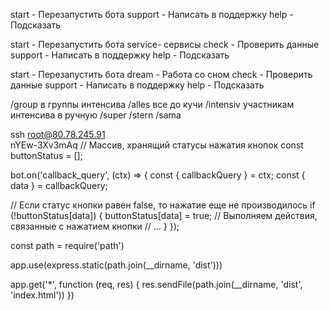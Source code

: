 

start - Перезапустить бота
support - Написать в поддержку
help  - Подсказать


start - Перезапустить бота
service- сервисы
check - Проверить данные
support - Написать в поддержку
help  - Подсказать

start - Перезапустить бота
dream - Работа со сном
check - Проверить данные
support - Написать в поддержку
help  - Подсказать

/group в группы интенсива 
/alles все до кучи
/intensiv участникам интенсива  в ручную 
/super
/stern
/sama

ssh root@80.78.245.91  
nYEw-3Xv3mAq
// Массив, хранящий статусы нажатия кнопок
const buttonStatus = [];

bot.on('callback_query', (ctx) => {
const { callbackQuery } = ctx;
const { data } = callbackQuery;

// Если статус кнопки равен false, то нажатие еще не производилось
if (!buttonStatus[data]) {
buttonStatus[data] = true;
// Выполняем действия, связанные с нажатием кнопки
// ...
}
});


const path = require('path')

app.use(express.static(path.join(__dirname, 'dist')))

app.get('*', function (req, res) {
res.sendFile(path.join(__dirname, 'dist', 'index.html'))
})
